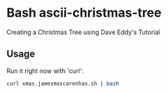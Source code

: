 # Bash ascii-christmas-tree
Creating a Christmas Tree using Dave Eddy's Tutorial

## Usage  
Run it right now with 'curl':
```bash
curl xmas.jamesmascarenhas.sh | bash
